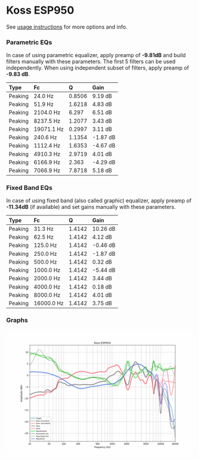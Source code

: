 # Koss ESP950
See [usage instructions](https://github.com/jaakkopasanen/AutoEq#usage) for more options and info.

### Parametric EQs
In case of using parametric equalizer, apply preamp of **-9.81dB** and build filters manually
with these parameters. The first 5 filters can be used independently.
When using independent subset of filters, apply preamp of **-9.83 dB**.

| Type    | Fc         |      Q | Gain     |
|:--------|:-----------|:-------|:---------|
| Peaking | 24.0 Hz    | 0.8506 | 9.19 dB  |
| Peaking | 51.9 Hz    | 1.6218 | 4.83 dB  |
| Peaking | 2104.0 Hz  | 6.297  | 6.51 dB  |
| Peaking | 8237.5 Hz  | 1.2077 | 3.43 dB  |
| Peaking | 19071.1 Hz | 0.2997 | 3.11 dB  |
| Peaking | 240.6 Hz   | 1.1354 | -1.87 dB |
| Peaking | 1112.4 Hz  | 1.6353 | -4.67 dB |
| Peaking | 4910.3 Hz  | 2.9719 | 4.01 dB  |
| Peaking | 6166.9 Hz  | 2.363  | -4.29 dB |
| Peaking | 7066.9 Hz  | 7.8718 | 5.18 dB  |

### Fixed Band EQs
In case of using fixed band (also called graphic) equalizer, apply preamp of **-11.34dB**
(if available) and set gains manually with these parameters.

| Type    | Fc         |      Q | Gain     |
|:--------|:-----------|:-------|:---------|
| Peaking | 31.3 Hz    | 1.4142 | 10.26 dB |
| Peaking | 62.5 Hz    | 1.4142 | 4.12 dB  |
| Peaking | 125.0 Hz   | 1.4142 | -0.46 dB |
| Peaking | 250.0 Hz   | 1.4142 | -1.87 dB |
| Peaking | 500.0 Hz   | 1.4142 | 0.32 dB  |
| Peaking | 1000.0 Hz  | 1.4142 | -5.44 dB |
| Peaking | 2000.0 Hz  | 1.4142 | 3.44 dB  |
| Peaking | 4000.0 Hz  | 1.4142 | 0.18 dB  |
| Peaking | 8000.0 Hz  | 1.4142 | 4.01 dB  |
| Peaking | 16000.0 Hz | 1.4142 | 3.75 dB  |

### Graphs
![](./Koss%20ESP950.png)